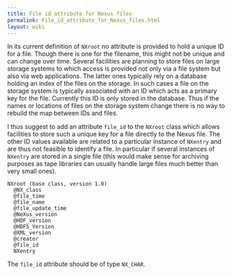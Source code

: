 ```yaml
---
title: File id attribute for Nexus files
permalink: File_id_attribute_for_Nexus_files.html
layout: wiki
---
```


In its current definition of `NXroot` no attribute is provided to hold a
unique ID for a file. Though there is one for the filename, this might
not be unique and can change over time. Several facilities are planning
to store files on large storage systems to which access is provided not
only via a file system but also via web applications. The latter ones
typically rely on a database holding an index of the files on the
storage. In such cases a file on the storage system is typically
associated with an ID which acts as a primary key for the file.
Currently this ID is only stored in the database. Thus if the names or
locations of files on the storage system change there is no way to
rebuild the map between IDs and files.

I thus suggest to add an attribute `file_id` to the `NXroot` class which
allows facilities to store such a unique key for a file directly to the
Nexus file. The other ID values available are related to a particular
instance of `NXentry` and are thus not feasible to identify a file. In
particular if several instances of `NXentry` are stored in a single file
(this would make sense for archiving purposes as tape libraries can
usually handle large files much better than very small ones).

    NXroot (base class, version 1.0)
      @NX_class
      @file_time
      @file_name
      @file_update_time
      @NeXus_version
      @HDF_version
      @HDF5_Version
      @XML_version
      @creator
      @file_id 
      NXentry

The `file_id` attribute should be of type `NX_CHAR`.
